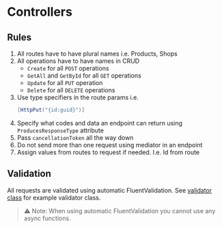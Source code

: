 ﻿# Controllers

## Rules

1. All routes have to have plural names i.e. Products, Shops
2. All operations have to have names in CRUD
    * `Create` for all `POST` operations
    * `GetAll` and `GetById` for all `GET` operations
    * `Update` for all `PUT` operation
    * `Delete` for all `DELETE` operations
3. Use type specifiers in the route params i.e.
   ```csharp
   [HttpPut("{id:guid}")]
   ```
4. Specify what codes and data an endpoint can return using `ProducesResponseType` attribute
5. Pass `cancellationToken` all the way down
6. Do not send more than one request using mediator in an endpoint
7. Assign values from routes to request if needed. I.e. Id from route

## Validation

All requests are validated using automatic FluentValidation.
See [validator class](../../Template.Application/Requests/Products/Commands/CreateProduct/CreateProductCommandValidator.cs)
for example validator class.

> ⚠ Note: When using automatic FluentValidation you cannot use any async functions. 
